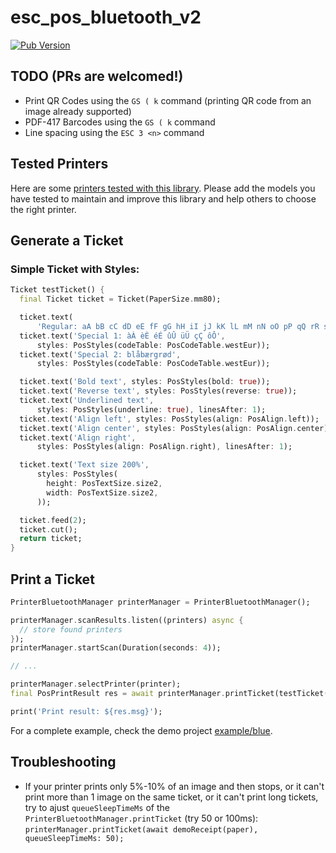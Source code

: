 # esc_pos_bluetooth_v2

[![Pub Version](https://img.shields.io/pub/v/esc_pos_bluetooth_v2)](https://pub.dev/packages/esc_pos_bluetooth_v2)

[//]: # (The library allows to print receipts using a Bluetooth printer. For WiFi/Ethernet printers, use [esc_pos_printer]&#40;https://github.com/andrey-ushakov/esc_pos_printer&#41; library.)


## TODO (PRs are welcomed!)

[//]: # (* Split byte data into chunks: [issue]&#40;https://github.com/andrey-ushakov/esc_pos_bluetooth_v2/issues/5&#41;)
* Print QR Codes using the `GS ( k` command (printing QR code from an image already supported)
* PDF-417 Barcodes using the `GS ( k` command
* Line spacing using the `ESC 3 <n>` command

[//]: # (## How to Help)

[//]: # (* Test your printer and add it in the table: [Wifi/Network printer]&#40;https://github.com/andrey-ushakov/esc_pos_printer/blob/master/printers.md&#41; or [Bluetooth printer]&#40;https://github.com/andrey-ushakov/esc_pos_bluetooth_v2/blob/master/printers.md&#41;)

[//]: # (* Test and report bugs)

[//]: # (* Share your ideas about what could be improved &#40;code optimization, new features...&#41;)

[//]: # (* PRs are welcomed!)


## Tested Printers
Here are some [printers tested with this library](printers.md). Please add the models you have tested to maintain and improve this library and help others to choose the right printer.


## Generate a Ticket

### Simple Ticket with Styles:
```dart
Ticket testTicket() {
  final Ticket ticket = Ticket(PaperSize.mm80);

  ticket.text(
      'Regular: aA bB cC dD eE fF gG hH iI jJ kK lL mM nN oO pP qQ rR sS tT uU vV wW xX yY zZ');
  ticket.text('Special 1: àÀ èÈ éÉ ûÛ üÜ çÇ ôÔ',
      styles: PosStyles(codeTable: PosCodeTable.westEur));
  ticket.text('Special 2: blåbærgrød',
      styles: PosStyles(codeTable: PosCodeTable.westEur));

  ticket.text('Bold text', styles: PosStyles(bold: true));
  ticket.text('Reverse text', styles: PosStyles(reverse: true));
  ticket.text('Underlined text',
      styles: PosStyles(underline: true), linesAfter: 1);
  ticket.text('Align left', styles: PosStyles(align: PosAlign.left));
  ticket.text('Align center', styles: PosStyles(align: PosAlign.center));
  ticket.text('Align right',
      styles: PosStyles(align: PosAlign.right), linesAfter: 1);

  ticket.text('Text size 200%',
      styles: PosStyles(
        height: PosTextSize.size2,
        width: PosTextSize.size2,
      ));

  ticket.feed(2);
  ticket.cut();
  return ticket;
}
```

[//]: # (You can find more examples here: [esc_pos_utils]&#40;https://github.com/andrey-ushakov/esc_pos_utils&#41;.)


## Print a Ticket

```dart
PrinterBluetoothManager printerManager = PrinterBluetoothManager();

printerManager.scanResults.listen((printers) async {
  // store found printers
});
printerManager.startScan(Duration(seconds: 4));

// ...

printerManager.selectPrinter(printer);
final PosPrintResult res = await printerManager.printTicket(testTicket());

print('Print result: ${res.msg}');
```

For a complete example, check the demo project [example/blue](example/blue).


## Troubleshooting
* If your printer prints only 5%-10% of an image and then stops, or it can't print more than 1 image on the same ticket, or it can't print long tickets, try to ajust `queueSleepTimeMs` of the `PrinterBluetoothManager.printTicket` (try 50 or 100ms): `printerManager.printTicket(await demoReceipt(paper), queueSleepTimeMs: 50);`


[//]: # (## Test Print)

[//]: # (<img src="https://github.com/andrey-ushakov/esc_pos_printer/blob/master/example/receipt2.jpg?raw=true" alt="test receipt" height="800"/>)

[//]: # ()
[//]: # (<img src="https://github.com/andrey-ushakov/esc_pos_printer/blob/master/example/receipt.jpg?raw=true" alt="test receipt" height="500"/>)
